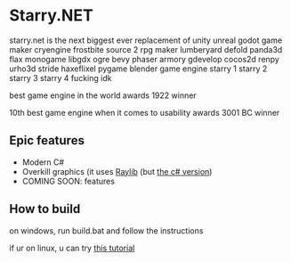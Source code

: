 # Starry.NET
starry.net is the next biggest ever replacement of unity unreal godot game maker cryengine frostbite source 2 rpg maker lumberyard defold panda3d flax monogame libgdx ogre bevy phaser armory gdevelop cocos2d renpy urho3d stride haxeflixel pygame blender game engine starry 1 starry 2 starry 3 starry 4 fucking idk

best game engine in the world awards 1922 winner

10th best game engine when it comes to usability awards 3001 BC winner

## Epic features
- Modern C#
- Overkill graphics (it uses [Raylib](https://github.com/raysan5/raylib) (but [the c# version](github.com/raylib-cs/raylib-cs))
- COMING SOON: features

## How to build
on windows, run build.bat and follow the instructions

if ur on linux, u can try [this tutorial](https://answers.microsoft.com/en-us/windows/forum/all/how-do-i-install-windows-from-a-linux-os/77b9c3d5-d373-4d19-80eb-191bf26106d2)
